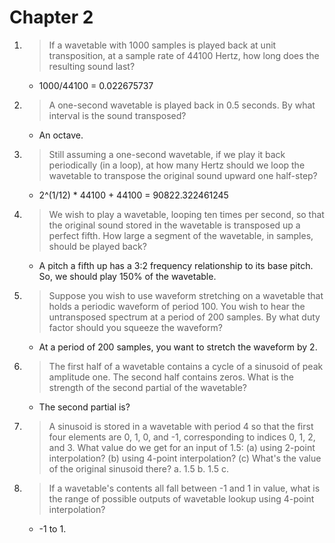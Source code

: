 # Chapter 2

1.
	> If a wavetable with 1000 samples is played back at unit transposition, at a sample rate of 44100 Hertz, how long does the resulting sound last?
	- 1000/44100 = 0.022675737

2.
	> A one-second wavetable is played back in 0.5 seconds. By what interval is the sound transposed?
	- An octave.

3.
	> Still assuming a one-second wavetable, if we play it back periodically (in a loop), at how many Hertz should we loop the wavetable to transpose the original sound upward one half-step?
	- 2^(1/12) * 44100 + 44100 = 90822.322461245

4.
	> We wish to play a wavetable, looping ten times per second, so that the original sound stored in the wavetable is transposed up a perfect fifth. How large a segment of the wavetable, in samples, should be played back?
	- A pitch a fifth up has a 3:2 frequency relationship to its base pitch. So, we should play 150% of the wavetable.
5.
	> Suppose you wish to use waveform stretching on a wavetable that holds a periodic waveform of period 100. You wish to hear the untransposed spectrum at a period of 200 samples. By what duty factor should you squeeze the waveform?
	- At a period of 200 samples, you want to stretch the waveform by 2.
6.
	> The first half of a wavetable contains a cycle of a sinusoid of peak amplitude one. The second half contains zeros. What is the strength of the second partial of the wavetable?
	- The second partial is?
7.
	> A sinusoid is stored in a wavetable with period 4 so that the first four elements are 0, 1, 0, and -1, corresponding to indices 0, 1, 2, and 3. What value do we get for an input of 1.5: (a) using 2-point interpolation? (b) using 4-point interpolation? (c) What's the value of the original sinusoid there?
	a. 1.5
	b. 1.5
	c. 
8.
	> If a wavetable's contents all fall between -1 and 1 in value, what is the range of possible outputs of wavetable lookup using 4-point interpolation?
	- -1 to 1.
